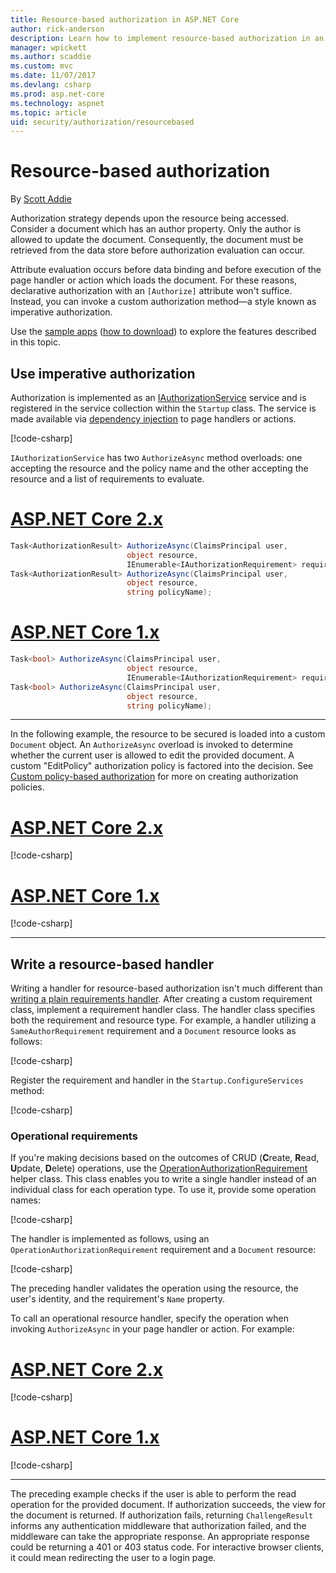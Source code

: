 ```yaml
---
title: Resource-based authorization in ASP.NET Core
author: rick-anderson
description: Learn how to implement resource-based authorization in an ASP.NET Core app when an Authorize attribute won't suffice.
manager: wpickett
ms.author: scaddie
ms.custom: mvc
ms.date: 11/07/2017
ms.devlang: csharp
ms.prod: asp.net-core
ms.technology: aspnet
ms.topic: article
uid: security/authorization/resourcebased
---
```

# Resource-based authorization

By [Scott Addie](https://twitter.com/Scott_Addie)

Authorization strategy depends upon the resource being accessed. Consider a document which has an author property. Only the author is allowed to update the document. Consequently, the document must be retrieved from the data store before authorization evaluation can occur.

Attribute evaluation occurs before data binding and before execution of the page handler or action which loads the document. For these reasons, declarative authorization with an `[Authorize]` attribute won't suffice. Instead, you can invoke a custom authorization method&mdash;a style known as imperative authorization.

Use the [sample apps](https://github.com/aspnet/Docs/tree/master/aspnetcore/security/authorization/razor-pages/resourcebased/samples) ([how to download](xref:tutorials/index#how-to-download-a-sample)) to explore the features described in this topic.

## Use imperative authorization

Authorization is implemented as an [IAuthorizationService](/dotnet/api/microsoft.aspnetcore.authorization.iauthorizationservice) service and is registered in the service collection within the `Startup` class. The service is made available via [dependency injection](xref:fundamentals/dependency-injection#fundamentals-dependency-injection) to page handlers or actions.

[!code-csharp[](resourcebased/samples/ResourceBasedAuthApp2/Controllers/DocumentController.cs?name=snippet_IAuthServiceDI&highlight=6)]

`IAuthorizationService` has two `AuthorizeAsync` method overloads: one accepting the resource and the policy name and the other accepting the resource and a list of requirements to evaluate.

# [ASP.NET Core 2.x](#tab/aspnetcore2x)

```csharp
Task<AuthorizationResult> AuthorizeAsync(ClaimsPrincipal user,
                          object resource,
                          IEnumerable<IAuthorizationRequirement> requirements);
Task<AuthorizationResult> AuthorizeAsync(ClaimsPrincipal user,
                          object resource,
                          string policyName);
```

# [ASP.NET Core 1.x](#tab/aspnetcore1x)

```csharp
Task<bool> AuthorizeAsync(ClaimsPrincipal user,
                          object resource,
                          IEnumerable<IAuthorizationRequirement> requirements);
Task<bool> AuthorizeAsync(ClaimsPrincipal user,
                          object resource,
                          string policyName);
```

---

<a name="security-authorization-resource-based-imperative"></a>

In the following example, the resource to be secured is loaded into a custom `Document` object. An `AuthorizeAsync` overload is invoked to determine whether the current user is allowed to edit the provided document. A custom "EditPolicy" authorization policy is factored into the decision. See [Custom policy-based authorization](xref:security/authorization/policies) for more on creating authorization policies.

# [ASP.NET Core 2.x](#tab/aspnetcore2x)

[!code-csharp[](resourcebased/samples/ResourceBasedAuthApp2/Pages/Document/Edit.cshtml.cs?name=snippet_DocumentEditHandler)]

# [ASP.NET Core 1.x](#tab/aspnetcore1x)

[!code-csharp[](resourcebased/samples/ResourceBasedAuthApp1/Controllers/DocumentController.cs?name=snippet_DocumentEditAction)]

---

## Write a resource-based handler

Writing a handler for resource-based authorization isn't much different than [writing a plain requirements handler](xref:security/authorization/policies#security-authorization-policies-based-authorization-handler). After creating a custom requirement class, implement a requirement handler class. The handler class specifies both the requirement and resource type. For example, a handler utilizing a `SameAuthorRequirement` requirement and a `Document` resource looks as follows:

[!code-csharp[](resourcebased/samples/ResourceBasedAuthApp2/Services/DocumentAuthorizationHandler.cs?name=snippet_HandlerAndRequirement)]

Register the requirement and handler in the `Startup.ConfigureServices` method:

[!code-csharp[](resourcebased/samples/ResourceBasedAuthApp2/Startup.cs?name=snippet_ConfigureServicesSample&highlight=3-7,9)]

### Operational requirements

If you're making decisions based on the outcomes of CRUD (**C**reate, **R**ead, **U**pdate, **D**elete) operations, use the [OperationAuthorizationRequirement](/dotnet/api/microsoft.aspnetcore.authorization.infrastructure.operationauthorizationrequirement) helper class. This class enables you to write a single handler instead of an individual class for each operation type. To use it, provide some operation names:

[!code-csharp[](resourcebased/samples/ResourceBasedAuthApp2/Services/DocumentAuthorizationCrudHandler.cs?name=snippet_OperationsClass)]

The handler is implemented as follows, using an `OperationAuthorizationRequirement` requirement and a `Document` resource:

[!code-csharp[](resourcebased/samples/ResourceBasedAuthApp2/Services/DocumentAuthorizationCrudHandler.cs?name=snippet_Handler)]

The preceding handler validates the operation using the resource, the user's identity, and the requirement's `Name` property.

To call an operational resource handler, specify the operation when invoking `AuthorizeAsync` in your page handler or action. For example:

# [ASP.NET Core 2.x](#tab/aspnetcore2x)

[!code-csharp[](resourcebased/samples/ResourceBasedAuthApp2/Pages/Document/View.cshtml.cs?name=snippet_DocumentViewHandler&highlight=10-11)]

# [ASP.NET Core 1.x](#tab/aspnetcore1x)

[!code-csharp[](resourcebased/samples/ResourceBasedAuthApp1/Controllers/DocumentController.cs?name=snippet_DocumentViewAction&highlight=11-12)]

---

The preceding example checks if the user is able to perform the read operation for the provided document. If authorization succeeds, the view for the document is returned. If authorization fails, returning `ChallengeResult` informs any authentication middleware that authorization failed, and the middleware can take the appropriate response. An appropriate response could be returning a 401 or 403 status code. For interactive browser clients, it could mean redirecting the user to a login page.
